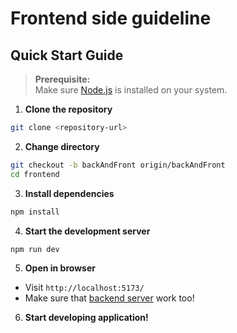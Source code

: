 # Frontend side guideline

## Quick Start Guide

> **Prerequisite:**  
> Make sure [Node.js](https://nodejs.org/) is installed on your system.

1. **Clone the repository**

```bash
git clone <repository-url>
```

2. **Change directory**

```bash
git checkout -b backAndFront origin/backAndFront
cd frontend
```

3. **Install dependencies**

```bash
npm install
```

4. **Start the development server**

```bash
npm run dev
```

5. **Open in browser**

- Visit `http://localhost:5173/`
- Make sure that [backend server](../READMY.md) work too!

6. **Start developing application!**
